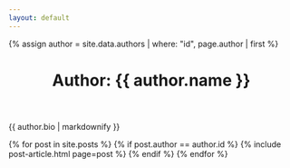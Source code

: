 ```yaml
---
layout: default
---
```


{% assign author = site.data.authors | where: "id", page.author | first %}

<header class="page-header">
  <h1 class="page-title">Author: {{ author.name }}</h1>
</header>

{{ author.bio | markdownify }}

{% for post in site.posts %}
{% if post.author == author.id %}
{% include post-article.html page=post %}
{% endif %}
{% endfor %}
